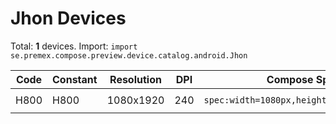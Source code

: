# Jhon Devices

Total: **1** devices. Import: `import se.premex.compose.preview.device.catalog.android.Jhon`

| Code | Constant | Resolution | DPI | Compose Spec | Preview Usage |
|------|----------|------------|-----|-------------|---------------|
| H800 | H800 | 1080x1920 | 240 | `spec:width=1080px,height=1920px,dpi=240` | `@Preview(device = Jhon.H800)` |

<!-- Generated automatically. Do not edit manually. -->
